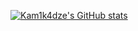 [![Kam1k4dze's GitHub stats](https://github-readme-stats.vercel.app/api?username=Kam1k4dze&count_private=true&show_icons=true&theme=dracula
)](https://github.com/anuraghazra/github-readme-stats)
